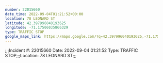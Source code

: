 ```yaml
---
number: 22015660
date_time: 2022-09-04T01:21:52+00:00
location: 78 LEONARD ST
latitude: 42.397996040193625
longitude: -71.17506035866329
type: TRAFFIC STOP
google_maps_link: https://maps.google.com/?q=42.397996040193625,-71.17506035866329
---
```


;;;Incident #: 22015660   Date: 2022-09-04 01:21:52   Type: TRAFFIC STOP;;;Location: 78 LEONARD ST;;;
